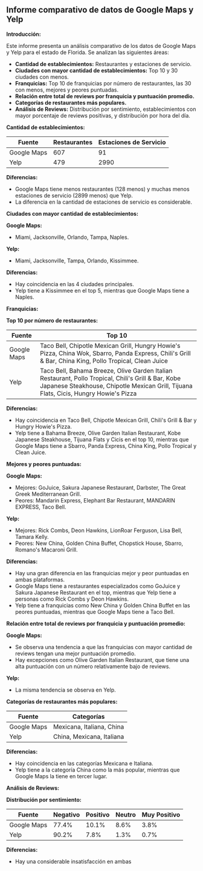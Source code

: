 ## Informe comparativo de datos de Google Maps y Yelp

**Introducción:**

Este informe presenta un análisis comparativo de los datos de Google Maps y Yelp para el estado de Florida. Se analizan las siguientes áreas:

* **Cantidad de establecimientos:** Restaurantes y estaciones de servicio.
* **Ciudades con mayor cantidad de establecimientos:** Top 10 y 30 ciudades con menos.
* **Franquicias:** Top 10 de franquicias por número de restaurantes, las 30 con menos, mejores y peores puntuadas.
* **Relación entre total de reviews por franquicia y puntuación promedio.**
* **Categorías de restaurantes más populares.**
* **Análisis de Reviews:** Distribución por sentimiento, establecimientos con mayor porcentaje de reviews positivas, y distribución por hora del día.

**Cantidad de establecimientos:**

| Fuente | Restaurantes | Estaciones de Servicio |
|---|---|---|
| Google Maps | 607 | 91 |
| Yelp | 479 | 2990 |

**Diferencias:**

* Google Maps tiene menos restaurantes (128 menos) y muchas menos estaciones de servicio (2899 menos) que Yelp.
* La diferencia en la cantidad de estaciones de servicio es considerable.

**Ciudades con mayor cantidad de establecimientos:**

**Google Maps:**

* Miami, Jacksonville, Orlando, Tampa, Naples.

**Yelp:**

* Miami, Jacksonville, Tampa, Orlando, Kissimmee.

**Diferencias:**

* Hay coincidencia en las 4 ciudades principales.
* Yelp tiene a Kissimmee en el top 5, mientras que Google Maps tiene a Naples.

**Franquicias:**

**Top 10 por número de restaurantes:**

| Fuente | Top 10 |
|---|---|
| Google Maps | Taco Bell, Chipotle Mexican Grill, Hungry Howie's Pizza, China Wok, Sbarro, Panda Express, Chili's Grill & Bar, China King, Pollo Tropical, Clean Juice |
| Yelp | Taco Bell, Bahama Breeze, Olive Garden Italian Restaurant, Pollo Tropical, Chili's Grill & Bar, Kobe Japanese Steakhouse, Chipotle Mexican Grill, Tijuana Flats, Cicis, Hungry Howie's Pizza |

**Diferencias:**

* Hay coincidencia en Taco Bell, Chipotle Mexican Grill, Chili's Grill & Bar y Hungry Howie's Pizza.
* Yelp tiene a Bahama Breeze, Olive Garden Italian Restaurant, Kobe Japanese Steakhouse, Tijuana Flats y Cicis en el top 10, mientras que Google Maps tiene a Sbarro, Panda Express, China King, Pollo Tropical y Clean Juice.

**Mejores y peores puntuadas:**

**Google Maps:**

* Mejores: GoJuice, Sakura Japanese Restaurant, Darbster, The Great Greek Mediterranean Grill.
* Peores: Mandarin Express, Elephant Bar Restaurant, MANDARIN EXPRESS, Taco Bell.

**Yelp:**

* Mejores: Rick Combs, Deon Hawkins, LionRoar Ferguson, Lisa Bell, Tamara Kelly.
* Peores: New China, Golden China Buffet, Chopstick House, Sbarro, Romano's Macaroni Grill.

**Diferencias:**

* Hay una gran diferencia en las franquicias mejor y peor puntuadas en ambas plataformas.
* Google Maps tiene a restaurantes especializados como GoJuice y Sakura Japanese Restaurant en el top, mientras que Yelp tiene a personas como Rick Combs y Deon Hawkins.
* Yelp tiene a franquicias como New China y Golden China Buffet en las peores puntuadas, mientras que Google Maps tiene a Taco Bell.

**Relación entre total de reviews por franquicia y puntuación promedio:**

**Google Maps:**

* Se observa una tendencia a que las franquicias con mayor cantidad de reviews tengan una mejor puntuación promedio.
* Hay excepciones como Olive Garden Italian Restaurant, que tiene una alta puntuación con un número relativamente bajo de reviews.

**Yelp:**

* La misma tendencia se observa en Yelp.

**Categorías de restaurantes más populares:**

| Fuente | Categorías |
|---|---|
| Google Maps | Mexicana, Italiana, China |
| Yelp | China, Mexicana, Italiana |

**Diferencias:**

* Hay coincidencia en las categorías Mexicana e Italiana.
* Yelp tiene a la categoría China como la más popular, mientras que Google Maps la tiene en tercer lugar.

**Análisis de Reviews:**

**Distribución por sentimiento:**

| Fuente | Negativo | Positivo | Neutro | Muy Positivo |
|---|---|---|---|---|
| Google Maps | 77.4% | 10.1% | 8.6% | 3.8% |
| Yelp | 90.2% | 7.8% | 1.3% | 0.7% |

**Diferencias:**

* Hay una considerable insatisfacción en ambas
